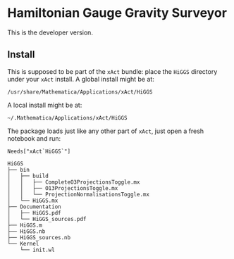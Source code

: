 # Hamiltonian Gauge Gravity Surveyor

This is the developer version.

## Install

This is supposed to be part of the `xAct` bundle: place the `HiGGS` directory under your `xAct` install. A global install might be at: 
```
/usr/share/Mathematica/Applications/xAct/HiGGS
```
A local install might be at:
```
~/.Mathematica/Applications/xAct/HiGGS
```

The package loads just like any other part of `xAct`, just open a fresh notebook and run:
```
Needs["xAct`HiGGS`"]
```


```
HiGGS
├── bin
│   ├── build
│   │   ├── CompleteO3ProjectionsToggle.mx
│   │   ├── O13ProjectionsToggle.mx
│   │   └── ProjectionNormalisationsToggle.mx
│   └── HiGGS.mx
├── Documentation
│   ├── HiGGS.pdf
│   └── HiGGS_sources.pdf
├── HiGGS.m
├── HiGGS.nb
├── HiGGS_sources.nb
└── Kernel
    └── init.wl
```

